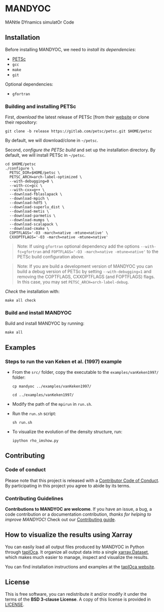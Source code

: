 # MANDYOC

MANtle DYnamics simulatOr Code

## Installation

Before installing MANDYOC, we need to _install its dependencies_:

- [PETSc](https://www.mcs.anl.gov/petsc/)
- `gcc`
- `make`
- `git`

Optional dependencies:

- `gfortran`

### Building and installing PETSc

First, _download_ the latest release of PETSc [from their
[website](https://www.mcs.anl.gov/petsc/download/index.html) or clone their
repository:

```
git clone -b release https://gitlab.com/petsc/petsc.git $HOME/petsc
```

By default, we will download/clone in `~/petsc`.

Second, _configure the PETSc build_ and set up the installation directory.
By default, we will install PETSc in `~/petsc`.

```
cd $HOME/petsc
./configure \
  PETSC_DIR=$HOME/petsc \
  PETSC_ARCH=arch-label-optimized \
  --with-debugging=0 \
  --with-cc=gcc \
  --with-cxx=g++ \
  --download-fblaslapack \
  --download-mpich \
  --download-hdf5 \
  --download-superlu_dist \
  --download-metis \
  --download-parmetis \
  --download-mumps \
  --download-scalapack \
  --download-cmake \
  COPTFLAGS='-O3 -march=native -mtune=native' \
  CXXOPTFLAGS='-O3 -march=native -mtune=native'
```

> Note: If using `gfortran` optional dependency add the options
`--with-fc=gfortran` and `FOPTFLAGS='-O3 -march=native -mtune=native'`
to the PETSc build configuration above.

> Note: If you are build a development version of MANDYOC you can build
a debug version of PETSc by setting `--with-debugging=1` and removing the
COPTFLAGS, CXXOPTFLAGS (and FOPTFLAGS) flags.
In this case, you may set `PETSC_ARCH=arch-label-debug`.

_Check_ the installation with:

```
make all check
```

### Build and install MANDYOC

Build and install MANDYOC by running:

```
make all
```

## Examples

### Steps to run the van Keken et al. (1997) example

- From the `src/` folder, copy the executable to the `examples/vanKeken1997/`
  folder:

  ```
  cp mandyoc ../examples/vanKeken1997/
  ```

  ```
  cd ../examples/vanKeken1997/
  ```

- Modify the path of the `mpirun` in `run.sh`.

- Run the `run.sh` script:

  ```
  sh run.sh
  ```

- To visualize the evolution of the density structure, run:

  ```
  ipython rho_imshow.py
  ```

## Contributing

### Code of conduct

Please note that this project is released with a
[Contributor Code of Conduct](https://bitbucket.org/victorsacek/mandyoc/src/master/CODE_OF_CONDUCT.md).
By participating in this project you agree to abide by its terms.

### Contributing Guidelines

**Contributions to MANDYOC are welcome**.
If you have an issue, a bug, a code contribution or a documentation
contribution, _thanks for helping to improve MANDYOC!_
Check out our
[Contributing guide](https://bitbucket.org/victorsacek/mandyoc/src/master/CONTRIBUTING.md).

## How to visualize the results using Xarray

You can easily load all output files produced by MANDYOC in Python through
[tapIOca](https://github.com/aguspesce/tapioca).
It organize all output data into a single
[xarray.Dataset](https://xarray.pydata.org/en/stable/), which makes much easier
to manage, inspect and visualize the results.

You can find installation instructions and examples at the
[tapIOca website](https://github.com/aguspesce/tapioca).

## License

This is free software, you can redistribute it and/or modify it under the terms
of the **BSD 3-clause License**.
A copy of this license is provided in
[LICENSE](/https://bitbucket.org/victorsacek/mandyoc/src/master/LICENSE).
